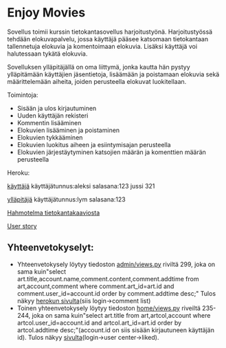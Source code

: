 # Enjoy Movies

Sovellus toimii kurssin tietokantasovellus harjoitustyönä. Harjoitustyössä tehdään elokuvapalvelu, jossa käyttäjä pääsee katsomaan tietokantaan tallennetuja elokuvia ja komentoimaan elokuvia. Lisäksi käyttäjä voi halutessaan tykätä elokuvia.

Sovelluksen ylläpitäjällä on oma liittymä, jonka kautta hän pystyy ylläpitämään käyttäjien jäsentietoja, lisäämään ja poistamaan elokuvia sekä määrittelemään aiheita, joiden perusteella elokuvat luokitellaan.

Toimintoja: 
- Sisään ja ulos kirjautuminen
- Uuden käyttäjän rekisteri
- Kommentin lisääminen
- Elokuvien lisääminen ja poistaminen
- Elokuvien tykkääminen
- Elokuvien luokitus aiheen ja esiintymisajan perusteella
- Elokuvien järjestäytyminen katsojien määrän ja komenttien määrän perusteella


Heroku:

[käyttäjä](https://tsoha-python-elokuvaforuumi.herokuapp.com/1/)
käyttäjätunnus:aleksi salasana:123
               jussi           321

[ylläpitäjä](https://tsoha-python-elokuvaforuumi.herokuapp.com/admin/)
käyttäjätunnus:lym  salasana:123

[Hahmotelma tietokantakaaviosta](https://github.com/yumoL/moviesComment/blob/master/dokumentaatio/tietokankaavio.md)

[User story](https://github.com/yumoL/moviesComment/blob/master/dokumentaatio/userStory.md)

## Yhteenvetokyselyt:
- Yhteenvetokysely löytyy tiedoston [admin/views.py](https://github.com/yumoL/moviesComment/blob/master/application/admin/views.py) riviltä 299, joka on sama kuin"select art.title,account.name,comment.content,comment.addtime from art,account,comment where comment.art_id=art.id and comment.user_id=account.id order by comment.addtime desc;"
Tulos näkyy [herokun sivulta]( https://tsoha-python-elokuvaforuumi.herokuapp.com/admin/comment/list/1/)(siis login->comment list)
- Toinen yhteenvetokysely löytyy tiedoston [home/views.py](https://github.com/yumoL/moviesComment/blob/master/application/home/views.py) riveiltä 235-244, joka on sama kuin"select art.title from art,artcol,account where artcol.user_id=account.id and artcol.art_id=art.id order by artcol.addtime desc;"(account.id on siis sisään kirjautuneen käyttäjän id). Tulos näkyy [sivulta](https://tsoha-python-elokuvaforuumi.herokuapp.com/artcol/1/)(login->user center->liked).


